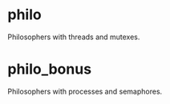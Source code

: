 # philo
Philosophers with threads and mutexes.
# philo_bonus
Philosophers with processes and semaphores.
